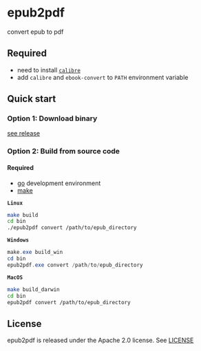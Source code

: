 # epub2pdf
convert epub to pdf

[comment]: # (## Features)

[comment]: # (- support linux/windows/macOS)

## Required
- need to install [`calibre`](https://calibre-ebook.com/download)
- add `calibre` and `ebook-convert` to `PATH` environment variable


## Quick start
### Option 1: Download binary

[see release](https://github.com/realjf/epub2pdf/releases)


### Option 2: Build from source code
#### Required
- [go](https://go.dev/dl/) development environment
- [make](https://gnuwin32.sourceforge.net/packages/make.htm)

**`Linux`**
```sh
make build
cd bin
./epub2pdf convert /path/to/epub_directory
```
**`Windows`**
```powershell
make.exe build_win
cd bin
epub2pdf.exe convert /path/to/epub_directory
```
**`MacOS`**
```sh
make build_darwin
cd bin
epub2pdf convert /path/to/epub_directory
```

## License
epub2pdf is released under the Apache 2.0 license. See [LICENSE](https://github.com/realjf/epub2pdf/blob/master/LICENSE)
